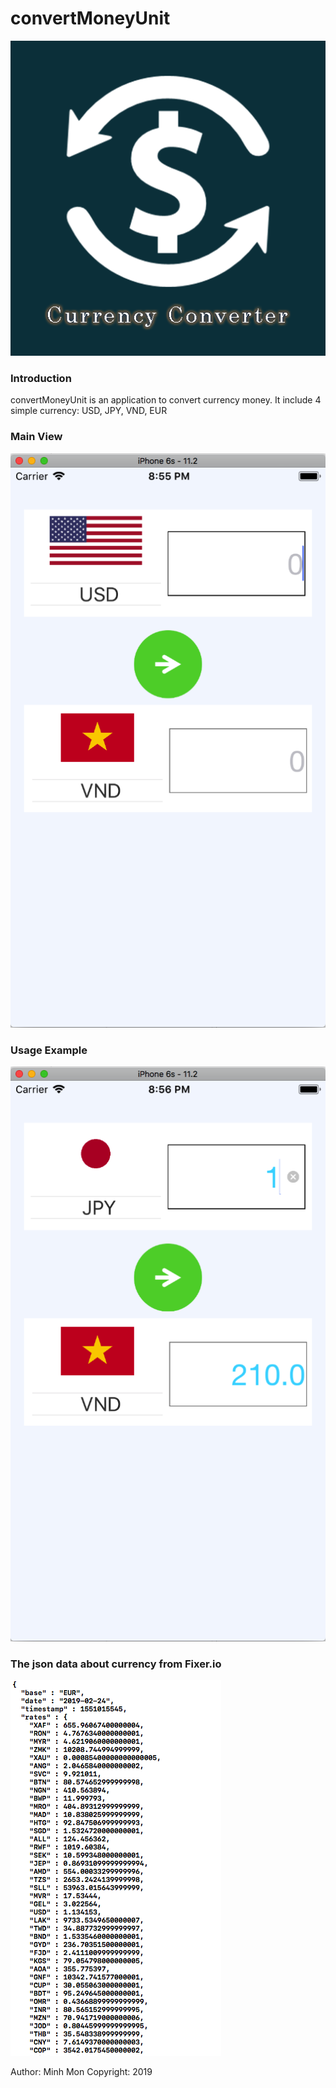 # convertMoneyUnit
![icon](https://github.com/minmon98/convertMoneyUnit/blob/master/icon.png)

### Introduction

convertMoneyUnit is an application to convert currency money. It include 4 simple currency: USD, JPY, VND, EUR

### Main View

![MainView](https://github.com/minmon98/convertMoneyUnit/blob/master/Screen%20Shot%202019-02-24%20at%208.54.59%20PM.png)

### Usage Example

![Example](https://github.com/minmon98/convertMoneyUnit/blob/master/Screen%20Shot%202019-02-24%20at%208.55.58%20PM.png)

### The json data about currency from Fixer.io

![Fixer.io](https://github.com/minmon98/convertMoneyUnit/blob/master/Screen%20Shot%202019-02-24%20at%208.56.24%20PM.png)


Author: Minh Mon
Copyright: 2019


